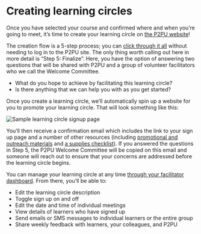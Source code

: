 # Creating learning circles

Once you have selected your course and confirmed where and when you’re going to meet, it’s time to create your learning circle on [the P2PU website](https://learningcircles.p2pu.org/en/studygroup/create/)!

The creation flow is a 5-step process; you can [click through it all](https://learningcircles.p2pu.org/en/studygroup/create/) without needing to log in to the P2PU site. The only thing worth calling out here in more detail is “Step 5: Finalize”. Here, you have the option of answering two questions that will be shared with P2PU and a group of volunteer facilitators who we call the Welcome Committee.

* What do you hope to achieve by facilitating this learning circle?
* Is there anything that we can help you with as you get started?

Once you create a learning circle, we’ll automatically spin up a website for you to promote your learning circle. That will look something like this:

![Sample learning circle signup page](https://community.p2pu.org/uploads/default/original/2X/0/03306f129a415ac4f955cb918c5ae665b6b963e3.png)

You’ll then receive a confirmation email which includes the link to your sign up page and a number of other resources \(including [promotional and outreach materials](https://community.p2pu.org/c/learning-circles/promotion-and-outreach) and [a supplies checklist](https://community.p2pu.org/c/learning-circles/creating-a-learning-circle)\). If you answered the questions in Step 5, the P2PU Welcome Committee will be copied on this email and someone will reach out to ensure that your concerns are addressed before the learning circle begins.

You can manage your learning circle at any time [through your facilitator dashboard](https://learningcircles.p2pu.org/en/). From there, you’ll be able to:

* Edit the learning circle description
* Toggle sign up on and off
* Edit the date and time of individual meetings
* View details of learners who have signed up
* Send emails or SMS messages to individual learners or the entire group
* Share weekly feedback with learners, your colleagues, and P2PU

